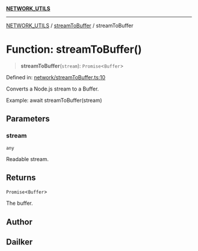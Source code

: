 [**NETWORK_UTILS**](../../README.md)

***

[NETWORK_UTILS](../../README.md) / [streamToBuffer](../README.md) / streamToBuffer

# Function: streamToBuffer()

> **streamToBuffer**(`stream`): `Promise`\<`Buffer`\>

Defined in: [network/streamToBuffer.ts:10](https://github.com/dailker/everyutil/blob/26e2bb73429918cf0d08899e9efd90b82a42c92e/src/network/streamToBuffer.ts#L10)

Converts a Node.js stream to a Buffer.

Example: await streamToBuffer(stream)

## Parameters

### stream

`any`

Readable stream.

## Returns

`Promise`\<`Buffer`\>

The buffer.

## Author

## Dailker
